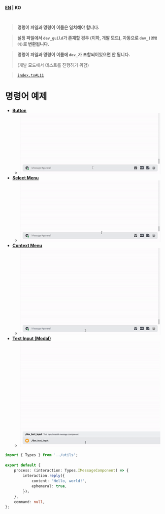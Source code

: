 **[EN](README.md) | KO**

<br>

> **명령어 파일과 명령어 이름은 일치해야 합니다.**

> **설정 파일에서 `dev_guild`가 존재할 경우 (이하, 개발 모드), 자동으로 `dev_(명령어)`로 변환됩니다.**

> **명령어 파일과 명령어 이름에 `dev_`가 포함되어있으면 안 됩니다.**
>
> (개발 모드에서 테스트를 진행하기 위함)

> [`index.ts#L11`](https://github.com/tsukiroku/discord-interaction-template/blob/main/index.ts#L11)

# 명령어 예제

-   [**Button**](./examples/button.ts)
    -   ![](../resource/button.gif)
-   [**Select Menu**](./examples/select_menu.ts)
    -   ![](../resource/select_menu.gif)
-   [**Context Menu**](./examples/context_menu.ts)
    -   ![](../resource/context_menu.gif)
-   [**Text Input (Modal)**](./examples/text_input.ts)
    -   ![](../resource/text_input.gif)

```ts
import { Types } from '../utils';

export default {
    process: (interaction: Types.IMessageComponent) => {
        interaction.reply({
            content: 'Hello, world!',
            ephemeral: true,
        });
    },
    command: null,
};
```
